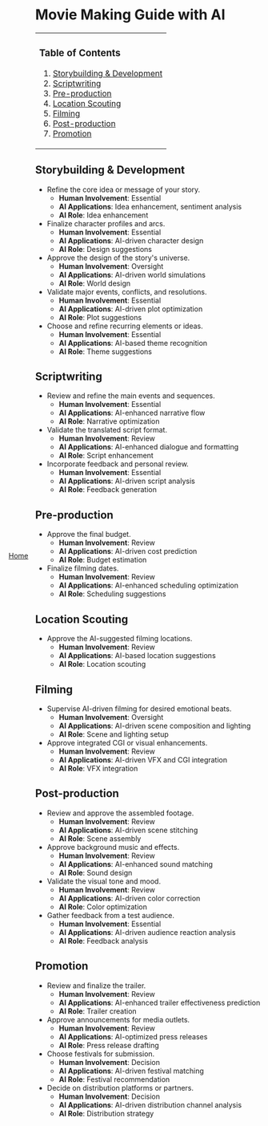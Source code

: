 <a id="top"></a>

<div align="right" style="display: flex; flex-wrap: wrap; justify-content: center; align-items: center; gap: 1em; margin: 4em 0;">
<a href="https://afterglow.openstorystudio.com">Home</a>
<div align="left" style="display: flex; flex-wrap: wrap; justify-content: center; align-items: center; gap: 1em; margin: 4em 0;">
<div align="left">

# Movie Making Guide with AI

<table>
<tr>
<td>

### Table of Contents

<ol>
    <li><a href="#storybuilding">Storybuilding & Development</a></li>
    <li><a href="#scriptwriting">Scriptwriting</a></li>
    <li><a href="#preproduction">Pre-production</a></li>
    <li><a href="#locationscouting">Location Scouting</a></li>
    <li><a href="#filming">Filming</a></li>
    <li><a href="#postproduction">Post-production</a></li>
    <li><a href="#promotion">Promotion</a></li>
</ol>

</td>
</tr>
</table>

## Storybuilding & Development <a name="storybuilding"></a>

- Refine the core idea or message of your story.
  - **Human Involvement**: Essential
  - **AI Applications**: Idea enhancement, sentiment analysis
  - **AI Role**: Idea enhancement
- Finalize character profiles and arcs.
  - **Human Involvement**: Essential
  - **AI Applications**: AI-driven character design
  - **AI Role**: Design suggestions
- Approve the design of the story's universe.
  - **Human Involvement**: Oversight
  - **AI Applications**: AI-driven world simulations
  - **AI Role**: World design
- Validate major events, conflicts, and resolutions.
  - **Human Involvement**: Essential
  - **AI Applications**: AI-driven plot optimization
  - **AI Role**: Plot suggestions
- Choose and refine recurring elements or ideas.
  - **Human Involvement**: Essential
  - **AI Applications**: AI-based theme recognition
  - **AI Role**: Theme suggestions

## Scriptwriting <a name="scriptwriting"></a>

- Review and refine the main events and sequences.
  - **Human Involvement**: Essential
  - **AI Applications**: AI-enhanced narrative flow
  - **AI Role**: Narrative optimization
- Validate the translated script format.
  - **Human Involvement**: Review
  - **AI Applications**: AI-enhanced dialogue and formatting
  - **AI Role**: Script enhancement
- Incorporate feedback and personal review.
  - **Human Involvement**: Essential
  - **AI Applications**: AI-driven script analysis
  - **AI Role**: Feedback generation

## Pre-production <a name="preproduction"></a>

- Approve the final budget.
  - **Human Involvement**: Review
  - **AI Applications**: AI-driven cost prediction
  - **AI Role**: Budget estimation
- Finalize filming dates.
  - **Human Involvement**: Review
  - **AI Applications**: AI-enhanced scheduling optimization
  - **AI Role**: Scheduling suggestions

## Location Scouting <a name="locationscouting"></a>

- Approve the AI-suggested filming locations.
  - **Human Involvement**: Review
  - **AI Applications**: AI-based location suggestions
  - **AI Role**: Location scouting

## Filming <a name="filming"></a>

- Supervise AI-driven filming for desired emotional beats.
  - **Human Involvement**: Oversight
  - **AI Applications**: AI-driven scene composition and lighting
  - **AI Role**: Scene and lighting setup
- Approve integrated CGI or visual enhancements.
  - **Human Involvement**: Review
  - **AI Applications**: AI-driven VFX and CGI integration
  - **AI Role**: VFX integration

## Post-production <a name="postproduction"></a>

- Review and approve the assembled footage.
  - **Human Involvement**: Review
  - **AI Applications**: AI-driven scene stitching
  - **AI Role**: Scene assembly
- Approve background music and effects.
  - **Human Involvement**: Review
  - **AI Applications**: AI-enhanced sound matching
  - **AI Role**: Sound design
- Validate the visual tone and mood.
  - **Human Involvement**: Review
  - **AI Applications**: AI-driven color correction
  - **AI Role**: Color optimization
- Gather feedback from a test audience.
  - **Human Involvement**: Essential
  - **AI Applications**: AI-driven audience reaction analysis
  - **AI Role**: Feedback analysis

## Promotion <a name="promotion"></a>

- Review and finalize the trailer.
  - **Human Involvement**: Review
  - **AI Applications**: AI-enhanced trailer effectiveness prediction
  - **AI Role**: Trailer creation
- Approve announcements for media outlets.
  - **Human Involvement**: Review
  - **AI Applications**: AI-optimized press releases
  - **AI Role**: Press release drafting
- Choose festivals for submission.
  - **Human Involvement**: Decision
  - **AI Applications**: AI-driven festival matching
  - **AI Role**: Festival recommendation
- Decide on distribution platforms or partners.
  - **Human Involvement**: Decision
  - **AI Applications**: AI-driven distribution channel analysis
  - **AI Role**: Distribution strategy


